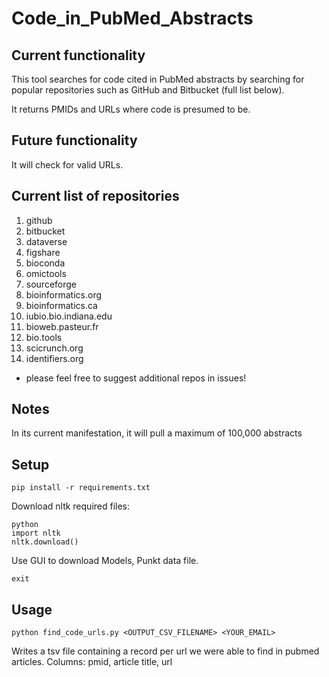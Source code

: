 # Code_in_PubMed_Abstracts

## Current functionality

This tool searches for code cited in PubMed abstracts by searching for popular repositories such as GitHub and Bitbucket (full list below).  

It returns PMIDs and URLs where code is presumed to be.  

## Future functionality

It will check for valid URLs.  

## Current list of repositories

1. github
2. bitbucket
3. dataverse
4. figshare
5. bioconda
6. omictools
7. sourceforge
8. bioinformatics.org
9. bioinformatics.ca
10. iubio.bio.indiana.edu
11. bioweb.pasteur.fr
12. bio.tools
13. scicrunch.org
14. identifiers.org

* please feel free to suggest additional repos in issues!

## Notes

In its current manifestation, it will pull a maximum of 100,000 abstracts


## Setup
```
pip install -r requirements.txt
```
Download nltk required files:
```
python
import nltk
nltk.download()
```
Use GUI to download Models, Punkt data file.
```
exit
```


## Usage
```
python find_code_urls.py <OUTPUT_CSV_FILENAME> <YOUR_EMAIL>
```
Writes a tsv file containing a record per url we were able to find in pubmed articles.
Columns: pmid, article title, url



